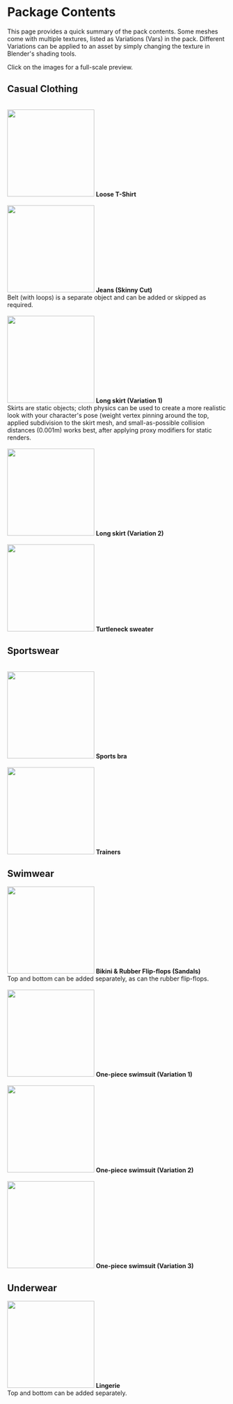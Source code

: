 <h1>Package Contents</h1>

This page provides a quick summary of the pack contents. Some meshes come with multiple textures, listed as Variations (Vars) in the pack. Different Variations can be applied to an asset by simply changing the texture in Blender's shading tools.

Click on the images for a full-scale preview.

<h2>Casual Clothing</h2>

<br>
<img src="https://github.com/jctp/james-mblab-clothes-female/blob/main/Images/Previews/Slightly%20Loose%20T-Shirt%20Var%2001.png?raw=true" width="200">
<b>Loose T-Shirt</b><br>

<br>
<img src="https://github.com/jctp/james-mblab-clothes-female/blob/main/Images/Previews/Jeans%20Var%2001.png" width="200">
<b>Jeans (Skinny Cut)</b><br>
Belt (with loops) is a separate object and can be added or skipped as required.
<br>

<br>
<img src="https://github.com/jctp/james-mblab-clothes-female/blob/main/Images/Previews/Long%20Skirt%20Var%2001.png?raw=true" width="200">
<b>Long skirt (Variation 1)</b><br>
Skirts are static objects; cloth physics can be used to create a more realistic look with your character's pose (weight vertex pinning around the top, applied subdivision to the skirt mesh, and small-as-possible collision distances (0.001m) works best, after applying proxy modifiers for static renders.
<br>

<br>
<img src="https://github.com/jctp/james-mblab-clothes-female/blob/main/Images/Previews/Long%20Skirt%20Var%2002.png?raw=true" width="200">
<b>Long skirt (Variation 2)</b><br>

<br>
<img src="https://github.com/jctp/james-mblab-clothes-female/blob/main/Images/Previews/Sweater%20Var%2001.png?raw=true" width="200">
<b>Turtleneck sweater</b><br>

<h2>Sportswear</h2>

<br>
<img src="https://github.com/jctp/james-mblab-clothes-female/blob/main/Images/Previews/Sports%20Bra%20Var%2001.png?raw=true" width="200">
<b>Sports bra</b><br>

<br>
<img src="https://github.com/jctp/james-mblab-clothes-female/blob/main/Images/Previews/Trainers%20Var%2001.png?raw=true" width="200">
<b>Trainers</b><br>

<h2>Swimwear</h2>

<img src="https://raw.githubusercontent.com/jctp/james-mblab-clothes-female/main/Images/Previews/Bikini%20Var%2001.png?raw=true" width="200">
<b>Bikini & Rubber Flip-flops (Sandals)</b><br>
Top and bottom can be added separately, as can the rubber flip-flops.
<br>

<br>
<img src="https://github.com/jctp/james-mblab-clothes-female/blob/main/Images/Previews/Leotard%20Var%2001.png?raw=true" width="200">
<b>One-piece swimsuit (Variation 1)</b><br>

<br>
<img src="https://github.com/jctp/james-mblab-clothes-female/blob/main/Images/Previews/Leotard%20Var%2002.png?raw=true" width="200">
<b>One-piece swimsuit (Variation 2)</b><br>

<br>
<img src="https://github.com/jctp/james-mblab-clothes-female/blob/main/Images/Previews/Leotard%20Var%2003.png?raw=true" width="200">
<b>One-piece swimsuit (Variation 3)</b><br>

<h2>Underwear</h2>

<img src="https://github.com/jctp/james-mblab-clothes-female/blob/main/Images/Previews/Lingerie%20Var%2001.png?raw=true" width="200">
<b>Lingerie</b><br>
Top and bottom can be added separately.
<br>
